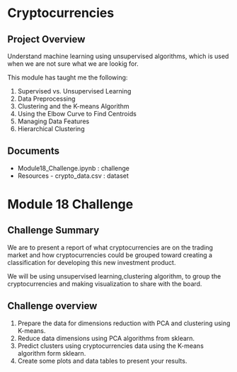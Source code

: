 # Cryptocurrencies

## Project Overview 
Understand machine learning using unsupervised algorithms, which is used when we are not sure what we are lookig for.

This module has taught me the following:

1. Supervised vs. Unsupervised Learning
2. Data Preprocessing
3. Clustering and the K-means Algorithm
4. Using the Elbow Curve to Find Centroids 
5. Managing Data Features
6. Hierarchical Clustering
        
## Documents

- Module18_Challenge.ipynb : challenge
- Resources
      - crypto_data.csv : dataset


# Module 18 Challenge 

## Challenge Summary
We are to present a report of what cryptocurrencies are on the trading market and how cryptocurrencies could be grouped toward creating a classification for developing this new investment product.

We will be using unsupervised learning,clustering algorithm, to group the cryptocurrencies and making visualization to share with the board. 

## Challenge overview

1. Prepare the data for dimensions reduction with PCA and clustering using K-means.
2. Reduce data dimensions using PCA algorithms from sklearn.
3. Predict clusters using cryptocurrencies data using the K-means algorithm form sklearn.
4. Create some plots and data tables to present your results.

